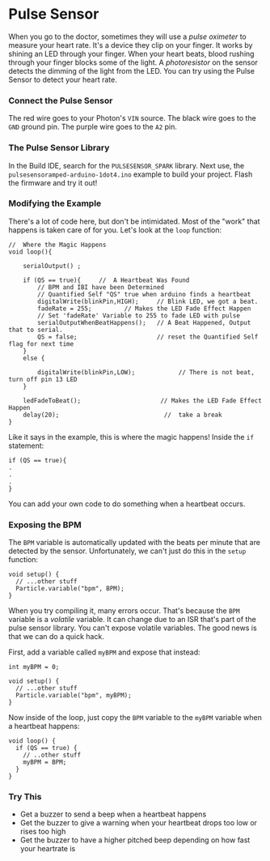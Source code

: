 # Pulse Sensor

When you go to the doctor, sometimes they will use a _pulse oximeter_ to measure your heart rate. It's a device they clip on your finger. It works by shining an LED through your finger. When your heart beats, blood rushing through your finger blocks some of the light. A _photoresistor_ on the sensor detects the dimming of the light from the LED. You can try using the Pulse Sensor to detect your heart rate.

### Connect the Pulse Sensor

The red wire goes to your Photon's `VIN` source. The black wire goes to the `GND` ground pin. The purple wire goes to the `A2` pin.

### The Pulse Sensor Library

In the Build IDE, search for the `PULSESENSOR_SPARK` library. Next use, the `pulsesensoramped-arduino-1dot4.ino` example to build your project. Flash the firmware and try it out!

### Modifying the Example

There's a lot of code here, but don't be intimidated. Most of the "work" that happens is taken care of for you. Let's look at the `loop` function:

```
//  Where the Magic Happens
void loop(){

	serialOutput() ;       
	
	if (QS == true){     //  A Heartbeat Was Found
		// BPM and IBI have been Determined
		// Quantified Self "QS" true when arduino finds a heartbeat
		digitalWrite(blinkPin,HIGH);     // Blink LED, we got a beat. 
		fadeRate = 255;         // Makes the LED Fade Effect Happen
		// Set 'fadeRate' Variable to 255 to fade LED with pulse
		serialOutputWhenBeatHappens();   // A Beat Happened, Output that to serial.     
		QS = false;                      // reset the Quantified Self flag for next time    
	} 
	else { 

		digitalWrite(blinkPin,LOW);            // There is not beat, turn off pin 13 LED
	}
	
	ledFadeToBeat();                      // Makes the LED Fade Effect Happen 
	delay(20);                             //  take a break
}
```

Like it says in the example, this is where the magic happens! Inside the `if` statement:

```
if (QS == true){
.
.
.
}
```

You can add your own code to do something when a heartbeat occurs.

### Exposing the BPM

The `BPM` variable is automatically updated with the beats per minute that are detected by the sensor. Unfortunately, we can't just do this in the `setup` function:

```
void setup() {
  // ...other stuff
  Particle.variable("bpm", BPM);
}
```

When you try compiling it, many errors occur. That's because the `BPM` variable is a _volatile_ variable. It can change due to an ISR that's part of the pulse sensor library. You can't expose volatile variables. The good news is that we can do a quick hack.

First, add a variable called `myBPM` and expose that instead:

```
int myBPM = 0;

void setup() {
  // ...other stuff
  Particle.variable("bpm", myBPM);
}
```

Now inside of the loop, just copy the `BPM` variable to the `myBPM` variable when a heartbeat happens:

```
void loop() {
  if (QS == true) {
    // ..other stuff
    myBPM = BPM;
  }
}
```

### Try This

- Get a buzzer to send a beep when a heartbeat happens
- Get the buzzer to give a warning when your heartbeat drops too low or rises too high
- Get the buzzer to have a higher pitched beep depending on how fast your heartrate is